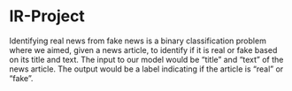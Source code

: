# IR-Project
Identifying real news from fake news is a binary classification problem where we aimed, given a news article, to identify if it is real or fake based on its title and text. 
The input to our model would be “title” and “text” of the news article. The output would be a label indicating if the article is “real” or “fake”.
